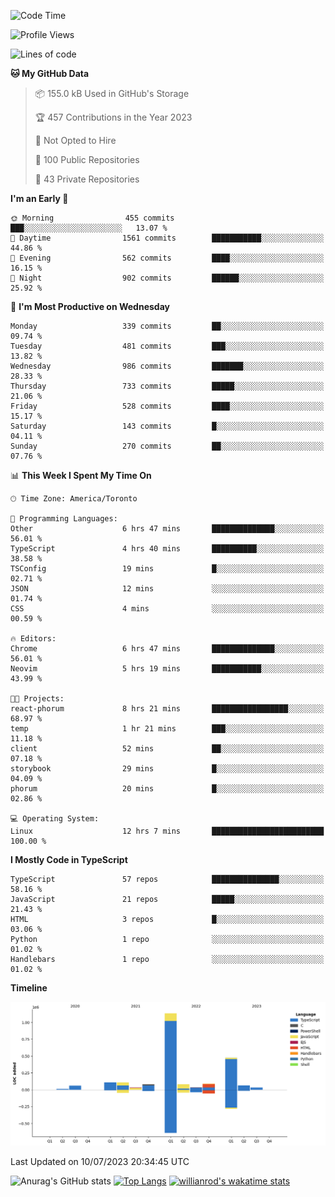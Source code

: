<!--START_SECTION:waka-->
![Code Time](http://img.shields.io/badge/Code%20Time-390%20hrs%2022%20mins-blue)

![Profile Views](http://img.shields.io/badge/Profile%20Views-0-blue)

![Lines of code](https://img.shields.io/badge/From%20Hello%20World%20I%27ve%20Written-2.3%20million%20lines%20of%20code-blue)

**🐱 My GitHub Data** 

> 📦 155.0 kB Used in GitHub's Storage 
 > 
> 🏆 457 Contributions in the Year 2023
 > 
> 🚫 Not Opted to Hire
 > 
> 📜 100 Public Repositories 
 > 
> 🔑 43 Private Repositories 
 > 
**I'm an Early 🐤** 

```text
🌞 Morning                455 commits         ███░░░░░░░░░░░░░░░░░░░░░░   13.07 % 
🌆 Daytime                1561 commits        ███████████░░░░░░░░░░░░░░   44.86 % 
🌃 Evening                562 commits         ████░░░░░░░░░░░░░░░░░░░░░   16.15 % 
🌙 Night                  902 commits         ██████░░░░░░░░░░░░░░░░░░░   25.92 % 
```
📅 **I'm Most Productive on Wednesday** 

```text
Monday                   339 commits         ██░░░░░░░░░░░░░░░░░░░░░░░   09.74 % 
Tuesday                  481 commits         ███░░░░░░░░░░░░░░░░░░░░░░   13.82 % 
Wednesday                986 commits         ███████░░░░░░░░░░░░░░░░░░   28.33 % 
Thursday                 733 commits         █████░░░░░░░░░░░░░░░░░░░░   21.06 % 
Friday                   528 commits         ████░░░░░░░░░░░░░░░░░░░░░   15.17 % 
Saturday                 143 commits         █░░░░░░░░░░░░░░░░░░░░░░░░   04.11 % 
Sunday                   270 commits         ██░░░░░░░░░░░░░░░░░░░░░░░   07.76 % 
```


📊 **This Week I Spent My Time On** 

```text
🕑︎ Time Zone: America/Toronto

💬 Programming Languages: 
Other                    6 hrs 47 mins       ██████████████░░░░░░░░░░░   56.01 % 
TypeScript               4 hrs 40 mins       ██████████░░░░░░░░░░░░░░░   38.58 % 
TSConfig                 19 mins             █░░░░░░░░░░░░░░░░░░░░░░░░   02.71 % 
JSON                     12 mins             ░░░░░░░░░░░░░░░░░░░░░░░░░   01.74 % 
CSS                      4 mins              ░░░░░░░░░░░░░░░░░░░░░░░░░   00.59 % 

🔥 Editors: 
Chrome                   6 hrs 47 mins       ██████████████░░░░░░░░░░░   56.01 % 
Neovim                   5 hrs 19 mins       ███████████░░░░░░░░░░░░░░   43.99 % 

🐱‍💻 Projects: 
react-phorum             8 hrs 21 mins       █████████████████░░░░░░░░   68.97 % 
temp                     1 hr 21 mins        ███░░░░░░░░░░░░░░░░░░░░░░   11.18 % 
client                   52 mins             ██░░░░░░░░░░░░░░░░░░░░░░░   07.18 % 
storybook                29 mins             █░░░░░░░░░░░░░░░░░░░░░░░░   04.09 % 
phorum                   20 mins             █░░░░░░░░░░░░░░░░░░░░░░░░   02.86 % 

💻 Operating System: 
Linux                    12 hrs 7 mins       █████████████████████████   100.00 % 
```

**I Mostly Code in TypeScript** 

```text
TypeScript               57 repos            ███████████████░░░░░░░░░░   58.16 % 
JavaScript               21 repos            █████░░░░░░░░░░░░░░░░░░░░   21.43 % 
HTML                     3 repos             █░░░░░░░░░░░░░░░░░░░░░░░░   03.06 % 
Python                   1 repo              ░░░░░░░░░░░░░░░░░░░░░░░░░   01.02 % 
Handlebars               1 repo              ░░░░░░░░░░░░░░░░░░░░░░░░░   01.02 % 
```



**Timeline**

![Lines of Code chart](https://raw.githubusercontent.com/wise-introvert/wise-introvert/master/assets/bar_graph.png)


 Last Updated on 10/07/2023 20:34:45 UTC
<!--END_SECTION:waka-->

![Anurag's GitHub stats](https://github-readme-stats.vercel.app/api?username=wise-introvert&count_private=true&show_icons=true)
[![Top Langs](https://github-readme-stats.vercel.app/api/top-langs/?username=wise-introvert&langs_count=10)](https://github.com/anuraghazra/github-readme-stats)
[![willianrod's wakatime stats](https://github-readme-stats.vercel.app/api/wakatime?username=wiseintrovert)](https://github.com/anuraghazra/github-readme-stats)
